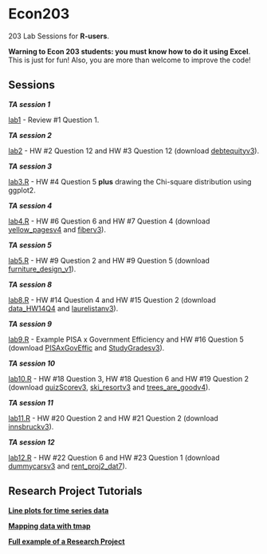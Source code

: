 # Econ203
203 Lab Sessions for **R-users**.

**Warning to Econ 203 students: you must know how to do it using Excel**. This is just for fun! Also, you are more than welcome to improve the code!

## Sessions


***TA session 1***

[lab1](https://guerramarcelino.github.io/Econ203/lab1) - Review #1 Question 1.

***TA session 2***

[lab2](https://guerramarcelino.github.io/Econ203/lab2) - HW #2 Question 12 and HW #3 Question 12  (download [debtequityv3](https://github.com/guerramarcelino/Econ203/blob/master/data/debtequityv3.xls?raw=true)).

***TA session 3***

[lab3.R](https://github.com/guerramarcelino/Econ203/blob/master/code/lab3.R) - HW #4 Question 5 **plus** drawing the Chi-square distribution using ggplot2.

***TA session 4***

[lab4.R](https://github.com/guerramarcelino/Econ203/blob/master/code/lab4.R) - HW #6 Question 6 and HW #7 Question 4 (download [yellow_pagesv4](https://github.com/guerramarcelino/Econ203/blob/master/data/yellow_pagesv4.xls?raw=true) and [fiberv3](https://github.com/guerramarcelino/Econ203/blob/master/data/fiberv3.xls?raw=true)).

***TA session 5***

[lab5.R](https://github.com/guerramarcelino/Econ203/blob/master/code/lab5.R) - HW #9 Question 2 and HW #9 Question 5 (download [furniture_design_v1](https://github.com/guerramarcelino/Econ203/blob/master/data/furniture_design_v1.xlsx?raw=true)).

***TA session 8***

[lab8.R](https://github.com/guerramarcelino/Econ203/blob/master/code/lab8.R) - HW #14 Question 4 and HW #15 Question 2 (download [data_HW14Q4](https://github.com/guerramarcelino/Econ203/blob/master/data/data_HW14Q4.xlsx?raw=true) and [laurelistanv3](https://github.com/guerramarcelino/Econ203/blob/master/data/laurelistanv3.xls?raw=true)).

***TA session 9***

[lab9.R](https://github.com/guerramarcelino/Econ203/blob/master/code/lab9.R) - Example PISA x Government Efficiency and HW #16 Question 5 (download [PISAxGovEffic](https://github.com/guerramarcelino/Econ203/blob/master/data/PISAxGovEfic.xlsx?raw=true) and [StudyGradesv3](https://github.com/guerramarcelino/Econ203/blob/master/data/StudyGradesv3.xls?raw=true)).

***TA session 10***

[lab10.R](https://github.com/guerramarcelino/Econ203/blob/master/code/lab10.R) - HW #18 Question 3, HW #18 Question 6 and HW #19 Question 2 (download [quizScorev3](https://github.com/guerramarcelino/Econ203/blob/master/data/quizScorev3.xls?raw=true), [ski_resortv3](https://github.com/guerramarcelino/Econ203/blob/master/data/ski_resortv3.xls?raw=true) and	[trees_are_goodv4](https://github.com/guerramarcelino/Econ203/blob/master/data/trees_are_goodv4.xls?raw=true)).

***TA session 11***

[lab11.R](https://github.com/guerramarcelino/Econ203/blob/master/code/lab11.R) - HW #20 Question 2 and HW #21 Question 2 (download [innsbruckv3](https://github.com/guerramarcelino/Econ203/blob/master/data/innsbruckv3.xls?raw=true)).

***TA session 12***

[lab12.R](https://github.com/guerramarcelino/Econ203/blob/master/code/lab12.R) - HW #22 Question 6 and HW #23 Question 1 (download [dummycarsv3](https://github.com/guerramarcelino/Econ203/blob/master/data/dummycarsv3.xls?raw=true) and [rent_proj2_dat7](https://github.com/guerramarcelino/Econ203/blob/master/data/rent_proj2_dat7.xls?raw=true)).

## Research Project Tutorials

[**Line plots for time series data**](https://guerramarcelino.github.io/lineplot/)

[**Mapping data with tmap**](https://guerramarcelino.github.io/mapping/)

[**Full example of a Research Project**](https://guerramarcelino.github.io/project/)
